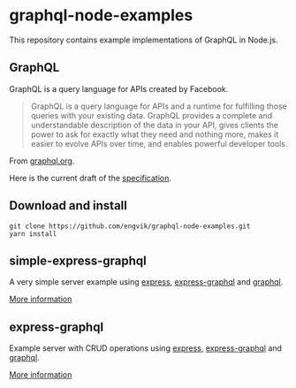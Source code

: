 # graphql-node-examples

This repository contains example implementations of GraphQL in Node.js.

## GraphQL

GraphQL is a query language for APIs created by Facebook.

> GraphQL is a query language for APIs and a runtime for fulfilling those queries with your existing data. GraphQL provides a complete and understandable description of the data in your API, gives clients the power to ask for exactly what they need and nothing more, makes it easier to evolve APIs over time, and enables powerful developer tools.

From [graphql.org](http://graphql.org/).

Here is the current draft of the [specification](https://facebook.github.io/graphql/).

## Download and install

```
git clone https://github.com/engvik/graphql-node-examples.git
yarn install
```

## simple-express-graphql

A very simple server example using [express](https://github.com/expressjs/express), [express-graphql](https://github.com/graphql/express-graphql) and [graphql](https://github.com/graphql/graphql-js).

[More information](https://github.com/engvik/graphql-node-examples/blob/master/simple-express-graphql/README.md)

## express-graphql

Example server with CRUD operations using [express](https://github.com/expressjs/express), [express-graphql](https://github.com/graphql/express-graphql) and [graphql](https://github.com/graphql/graphql-js).

[More information](https://github.com/engvik/graphql-node-examples/blob/master/express-graphql/README.md)

